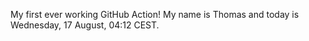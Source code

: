 My first ever working GitHub Action!
My name is Thomas and today is Wednesday, 17 August, 04:12 CEST. 
